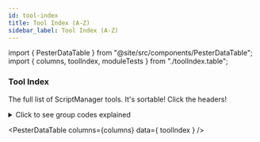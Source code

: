 ```yaml
---
id: tool-index
title: Tool Index (A-Z)
sidebar_label: Tool Index (A-Z)
---
```

import { PesterDataTable } from "@site/src/components/PesterDataTable";
import { columns, toolIndex, moduleTests } from "./toolIndex.table";


### Tool Index
The full list of ScriptManager tools. It's sortable! Click the headers!

<details> <summary> Click to see group codes explained </summary>


| Code | Tool Group              |
|: --- :|: -------------------- :|
|**BF**| BAM Format Converter    |
|**BM**| BAM Manipulation        |
|**BS**| BAM Statistics          |
|**CM**| Coordinate Manipulation |
|**FG**| Figure Generation       |
|**FU**| File Utilities          |
|**PA**| Peak Analysis           |
|**RA**| Read Analysis           |
|**SA**| Sequence Analysis       |

</details>

<PesterDataTable
  columns={columns}
  data={ toolIndex }
/>

